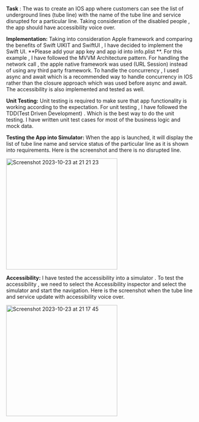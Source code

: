 **Task** : The was to create an IOS app where customers can see the list of underground lines (tube line) with the name of the tube line and service disrupted for a particular line. Taking consideration of the disabled people , the app should have accessibility voice over.

**Implementation:** Taking into consideration Apple framework and comparing the benefits of Swift UIKIT and SwiftUI , I have decided to implement the Swift UI. **Please add your app key and app id into info.plist **. For this example , I have followed the MVVM Architecture pattern. For handling the network call , the apple native framework was used (URL Session) instead of using any third party framework. To handle the concurrency , I used async and await which is a recommended way to handle concurrency in IOS rather than the closure approach which was used before  async and await. The accessibility is also implemented and tested as well.

**Unit Testing:** Unit testing is required to make sure that app functionality is working according to the expectation. For unit testing , I have followed the TDD(Test Driven Development) . Which is the best way to do the unit testing. I have written unit test cases for most of the business logic and mock data.

**Testing the App into Simulator:** When the app is launched, it will display the list of tube line name and service status of the particular line as it is shown into requirements. Here is the screenshot  and there is no  disrupted line.

<img width="300" alt="Screenshot 2023-10-23 at 21 21 23" src="https://github.com/MohammadHossanICT/ChallangeDemo/assets/100123501/57df0601-8973-4709-81fc-582bf1e5c3bd">


**Accessibility:** I have tested the accessibility into a simulator . To test the accessibility , we need to  select the Accessibility inspector and select the simulator and start the navigation. Here is the screenshot when the tube line and service update with accessibility voice over.

<img width="300" alt="Screenshot 2023-10-23 at 21 17 45" src="https://github.com/MohammadHossanICT/ChallangeDemo/assets/100123501/93ea62e5-eade-46d6-8f3b-aeb740c181ca">
